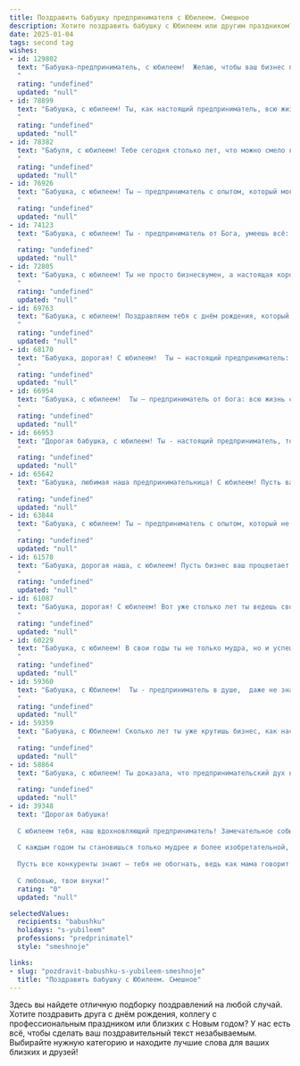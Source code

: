 ```yaml
---
title: Поздравить бабушку предпринимателя с Юбилеем. Смешное
description: Хотите поздравить бабушку с Юбилеем или другим праздником? Наш ИИ создаст незабываемое поздравление, а вы обязательно выделитесь среди других.  
date: 2025-01-04
tags: second tag
wishes:
- id: 129802
  text: "Бабушка-предприниматель, с юбилеем!  Желаю, чтобы ваш бизнес процветал так же пышно, как ваш огород (ну, или как минимум, так же обильно, как ваши фирменные пироги!). Пусть конкуренты завидуют вашей деловой хватке и  …  огромному запасу бабушкиных секретов успеха!  Здоровья крепкого, как  ваша репутация, и  побольше  веселых, прибыльных и совершенно законных авантюр!
  "
  rating: "undefined"
  updated: "null"
- id: 78899
  text: "Бабушка, с юбилеем! Ты, как настоящий предприниматель, всю жизнь строила своё дело – семью, уют, любовь! Теперь пора пожинать плоды: внуки бегают, пироги пекутся, а на пенсии - море времени на любимые хобби! 🎉🥂
  "
  rating: "undefined"
  updated: "null"
- id: 78382
  text: "Бабуля, с юбилеем! Тебе сегодня столько лет, что можно смело говорить: твоя предпринимательская жилка закалена как сталь! Сколько ты всего перепробовала, сколько идей запустила, сколько прибыли (и нервов, конечно же) заработала! Пусть этот юбилей станет вершиной твоего успеха, а следующий этап жизни будет наполнен только новыми проектами, крутыми инвестициями и… ну, может, чуть меньше стресса, только если ты сама того захочешь 😉
  "
  rating: "undefined"
  updated: "null"
- id: 76926
  text: "Бабушка, с юбилеем! Ты – предприниматель с опытом, который могла бы давать мастер-классы по ведению дел: управляешь внуками так же ловко, как когда-то магазином! Желаем тебе столько же сил и энергии, чтобы продолжать вдохновлять нас своими историями и рецептами!
  "
  rating: "undefined"
  updated: "null"
- id: 74123
  text: "Бабушка, с юбилеем! Ты - предприниматель от Бога, умеешь всё: от выпечки пирожков до управления целой империей! Желаем, чтобы прибыль росла как на дрожжах, а конкуренты завидовали тихой завистью! 😄🎂
  "
  rating: "undefined"
  updated: "null"
- id: 72805
  text: "Бабушка, с юбилеем! Ты не просто бизнесвумен, а настоящая королева торговли!  Пусть твой бизнес процветает, как огород после дождя, а прибыль льется рекой, как в сказке о золотых рудниках!
  "
  rating: "undefined"
  updated: "null"
- id: 69763
  text: "Бабушка, с юбилеем! Поздравляем тебя с днём рождения, который ты, как настоящий предприниматель, сумела \"застолбить\" на целых сто лет! Желаем тебе крепкого здоровья, чтобы хватило сил на все твои гениальные бизнес-идеи, и неиссякаемого оптимизма, чтобы ты всегда могла \"зарулить\" на любой жизненный поворот! 🎉🥂
  "
  rating: "undefined"
  updated: "null"
- id: 68170
  text: "Бабушка, дорогая! С юбилеем!  Ты — настоящий предприниматель: всю жизнь продаешь любовь, заботу и вкуснейшие пирожки! Пусть твой бизнес процветает, а твои внуки (и правнуки!) всегда будут твоими благодарными клиентами!  😄
  "
  rating: "undefined"
  updated: "null"
- id: 66954
  text: "Бабушка, с юбилеем!  Ты – предприниматель от бога: всю жизнь строишь бизнес, выращивая внуков и внучек, и, судя по результатам, у тебя все получается!  Желаем тебе, чтобы твой бизнес, то есть, мы, всегда приносили тебе доход, радость и теплые объятия!  🎉
  "
  rating: "undefined"
  updated: "null"
- id: 66953
  text: "Дорогая бабушка, с юбилеем! Ты - настоящий предприниматель, только вместо \"крутить\" дела, ты \"крутишь\" внуков! Желаем тебе крепкого здоровья, чтобы хватило сил на все твои новые бизнес-проекты (например, на выпечку самого вкусного торта на свете!). 🥳
  "
  rating: "undefined"
  updated: "null"
- id: 65642
  text: "Бабушка, любимая наша предпринимательница! С юбилеем! Пусть ваш бизнес процветает как никогда, а прибыль растет даже быстрее, чем желание внуков получить подарочки! 😜🎉
  "
  rating: "undefined"
  updated: "null"
- id: 63844
  text: "Бабушка, с юбилеем! Ты – предприниматель с опытом, который не купишь ни за какие деньги! Помнишь, как ты в детстве торговала леденцами на детской площадке? Вот, и до большой бизнес-леди доросла! Желаем тебе море клиентов, мешок прибыли и, конечно же, крепкого здоровья, чтобы на все хватало сил!
  "
  rating: "undefined"
  updated: "null"
- id: 61578
  text: "Бабушка, дорогая наша, с юбилеем! Пусть бизнес ваш процветает, как пышные пироги, которые ты печешь, и приносит столько же радости, сколько ты приносишь нам! 🎉🎂
  "
  rating: "undefined"
  updated: "null"
- id: 61087
  text: "Бабушка, дорогая! С юбилеем! Вот уже столько лет ты ведешь свой бизнес, что стала настоящим титаном предпринимательства! Мы знаем, что тебе приходилось нелегко: то конкуренты подсиживают, то кризисы подкрадываются, то внуки на голову садятся... Но ты, как истинная владычица своей империи, преодолеваешь все трудности с улыбкой!  Желаем тебе, чтобы клиентов было больше, чем звезд на небе, чтобы прибыль росла как на дрожжах, и чтобы внуки всегда помогали тебе в бизнесе, ну, разве что только на словах!
  "
  rating: "undefined"
  updated: "null"
- id: 60229
  text: "Бабушка, с юбилеем! В свои годы ты не только мудра, но и успешна!  Ты - предприниматель с большой буквы, дама с характером, которая может дать фору любому молодому стартаперу! Желаем, чтобы твоя коммерческая жилка никогда не угасала, а бизнес процветал, как твой сад! 😉
  "
  rating: "undefined"
  updated: "null"
- id: 59360
  text: "Бабушка, с Юбилеем!  Ты - предприниматель в душе,  даже не знаю, чем сложнее: делом заниматься или внуков гонять!  Желаю, чтобы бизнес процветал, внуки слушались, а пенсия была выше, чем у министра!  😁
  "
  rating: "undefined"
  updated: "null"
- id: 59359
  text: "Бабушка, с Юбилеем! Сколько лет ты уже крутишь бизнес, как настоящая королева рынка? Поздравляем тебя с этим знаменательным днем! Пусть твоя хватка будет твердой, а прибыль - огромной, как твоё сердце! Желаем тебе море сил, океан идей и золотые горы клиентов!
  "
  rating: "undefined"
  updated: "null"
- id: 58864
  text: "Бабушка, с юбилеем! Ты доказала, что предпринимательский дух не знает границ, даже если эти границы - пенсионный возраст! Желаем тебе крепкого здоровья, чтобы ты могла открыть ещё не один бизнес, и такого же оптимизма, чтобы даже в самый сложный день видеть только светлые перспективы! 🎉🥳
  "
  rating: "undefined"
  updated: "null"
- id: 39348
  text: "Дорогая бабушка!
  
  С юбилеем тебя, наш вдохновляющий предприниматель! Замечательное событие – 70 лет за плечами, а бизнес твой до сих пор в плюсе! Мы все знаем, что секрет твоего успеха – не только в умении вести дела, но и в бабушкиной кулинарии! Как иначе объяснить, что твои пирожки продаются лучше, чем акции на бирже?!
  
  С каждым годом ты становишься только мудрее и более изобретательной, дай Бог, чтобы твой список «Как продать всё подряд» дополнился новыми шедеврами! Желаем здоровья, счастья и как можно больше успешных сделок, пусть даже на вкусности для всей семьи.
  
  Пусть все конкуренты знают – тебя не обогнать, ведь как мама говорит: \"Умная зверушка всегда найдет, чем полакомиться!\"
  
  С любовью, твои внуки!"
  rating: "0"
  updated: "null"

selectedValues:
  recipients: "babushku"
  holidays: "s-yubileem"
  professions: "predprinimatel"
  style: "smeshnoje"

links:
- slug: "pozdravit-babushku-s-yubileem-smeshnoje"
  title: "Поздравить бабушку с Юбилеем. Смешное"
---
```


Здесь вы найдете отличную подборку поздравлений на любой случай. 
Хотите поздравить друга с днём рождения, коллегу с профессиональным праздником или близких с Новым годом? У нас есть всё, чтобы сделать ваш поздравительный текст незабываемым. Выбирайте нужную категорию и находите лучшие слова для ваших близких и друзей!
